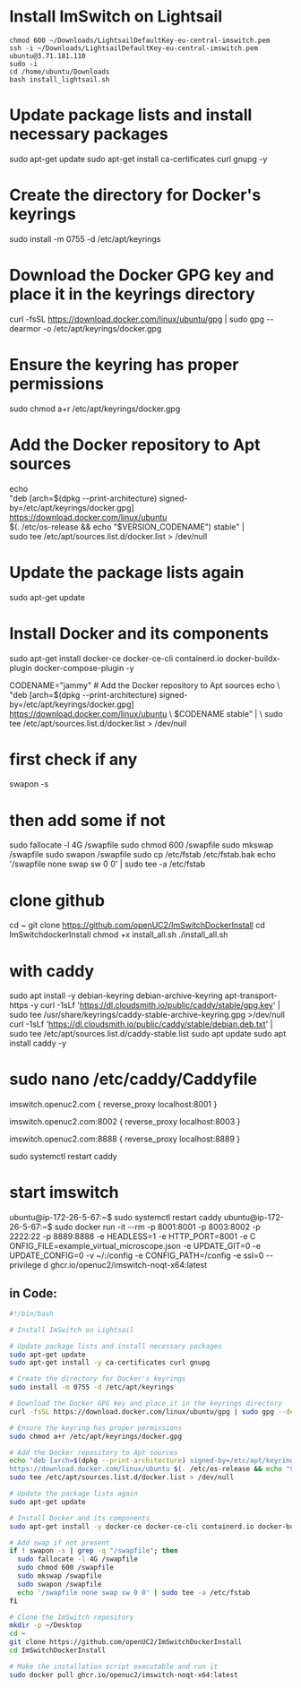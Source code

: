 # Install ImSwitch on Lightsail

```
chmod 600 ~/Downloads/LightsailDefaultKey-eu-central-imswitch.pem
ssh -i ~/Downloads/LightsailDefaultKey-eu-central-imswitch.pem ubuntu@3.71.181.110
sudo -i 
cd /home/ubuntu/Downloads
bash install_lightsail.sh 
```



# Update package lists and install necessary packages
sudo apt-get update 
sudo apt-get install ca-certificates curl gnupg -y 

# Create the directory for Docker's keyrings
sudo install -m 0755 -d /etc/apt/keyrings

# Download the Docker GPG key and place it in the keyrings directory
curl -fsSL https://download.docker.com/linux/ubuntu/gpg | sudo gpg --dearmor -o /etc/apt/keyrings/docker.gpg

# Ensure the keyring has proper permissions
sudo chmod a+r /etc/apt/keyrings/docker.gpg

# Add the Docker repository to Apt sources
echo \
  "deb [arch=$(dpkg --print-architecture) signed-by=/etc/apt/keyrings/docker.gpg] https://download.docker.com/linux/ubuntu \
  $(. /etc/os-release && echo "$VERSION_CODENAME") stable" | \
  sudo tee /etc/apt/sources.list.d/docker.list > /dev/null

# Update the package lists again
sudo apt-get update

# Install Docker and its components
sudo apt-get install docker-ce docker-ce-cli containerd.io docker-buildx-plugin docker-compose-plugin -y

CODENAME="jammy" # Add the Docker repository to Apt sources 
echo \ "deb [arch=$(dpkg --print-architecture) signed-by=/etc/apt/keyrings/docker.gpg] https://download.docker.com/linux/ubuntu \ $CODENAME stable" | \ sudo tee /etc/apt/sources.list.d/docker.list > /dev/null


# first check if any
swapon -s

# then add some if not
sudo fallocate -l 4G /swapfile 
sudo chmod 600 /swapfile 
sudo mkswap /swapfile 
sudo swapon /swapfile 
sudo cp /etc/fstab /etc/fstab.bak 
echo '/swapfile none swap sw 0 0' | sudo tee -a /etc/fstab



# clone github 
cd ~
git clone https://github.com/openUC2/ImSwitchDockerInstall
cd ImSwitchdockerInstall
chmod +x install_all.sh
./install_all.sh


# with caddy
sudo apt install -y debian-keyring debian-archive-keyring apt-transport-https -y
curl -1sLf 'https://dl.cloudsmith.io/public/caddy/stable/gpg.key' | sudo tee /usr/share/keyrings/caddy-stable-archive-keyring.gpg >/dev/null
curl -1sLf 'https://dl.cloudsmith.io/public/caddy/stable/debian.deb.txt' | sudo tee /etc/apt/sources.list.d/caddy-stable.list
sudo apt update
sudo apt install caddy -y


# sudo nano /etc/caddy/Caddyfile

imswitch.openuc2.com {
reverse_proxy localhost:8001
}

imswitch.openuc2.com:8002 {
reverse_proxy localhost:8003
}

imswitch.openuc2.com:8888 {
reverse_proxy localhost:8889
}




sudo systemctl restart caddy


# start imswitch 

ubuntu@ip-172-26-5-67:~$ sudo systemctl restart caddy
ubuntu@ip-172-26-5-67:~$ sudo docker run -it --rm -p 8001:8001 -p 8003:8002 -p 2222:22 -p 8889:8888 -e HEADLESS=1 -e HTTP_PORT=8001 -e C
ONFIG_FILE=example_virtual_microscope.json -e UPDATE_GIT=0 -e UPDATE_CONFIG=0 -v ~/:/config -e CONFIG_PATH=/config -e ssl=0  --privilege
d ghcr.io/openuc2/imswitch-noqt-x64:latest 







## in Code:

```bash
#!/bin/bash

# Install ImSwitch on Lightsail

# Update package lists and install necessary packages
sudo apt-get update
sudo apt-get install -y ca-certificates curl gnupg

# Create the directory for Docker's keyrings
sudo install -m 0755 -d /etc/apt/keyrings

# Download the Docker GPG key and place it in the keyrings directory
curl -fsSL https://download.docker.com/linux/ubuntu/gpg | sudo gpg --dearmor -o /etc/apt/keyrings/docker.gpg

# Ensure the keyring has proper permissions
sudo chmod a+r /etc/apt/keyrings/docker.gpg

# Add the Docker repository to Apt sources
echo "deb [arch=$(dpkg --print-architecture) signed-by=/etc/apt/keyrings/docker.gpg] \
https://download.docker.com/linux/ubuntu $(. /etc/os-release && echo "$VERSION_CODENAME") stable" | \
sudo tee /etc/apt/sources.list.d/docker.list > /dev/null

# Update the package lists again
sudo apt-get update

# Install Docker and its components
sudo apt-get install -y docker-ce docker-ce-cli containerd.io docker-buildx-plugin docker-compose-plugin

# Add swap if not present
if ! swapon -s | grep -q "/swapfile"; then
  sudo fallocate -l 4G /swapfile
  sudo chmod 600 /swapfile
  sudo mkswap /swapfile
  sudo swapon /swapfile
  echo '/swapfile none swap sw 0 0' | sudo tee -a /etc/fstab
fi

# Clone the ImSwitch repository
mkdir -p ~/Desktop
cd ~
git clone https://github.com/openUC2/ImSwitchDockerInstall
cd ImSwitchDockerInstall

# Make the installation script executable and run it
sudo docker pull ghcr.io/openuc2/imswitch-noqt-x64:latest
```